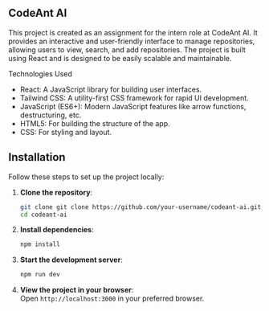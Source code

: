 ## CodeAnt AI


This project is created as an assignment for the intern role at CodeAnt AI. It provides an interactive and user-friendly interface to manage repositories, allowing users to view, search, and add repositories. The project is built using React and is designed to be easily scalable and maintainable.


Technologies Used
* React: A JavaScript library for building user interfaces.
* Tailwind CSS: A utility-first CSS framework for rapid UI development.
* JavaScript (ES6+): Modern JavaScript features like arrow functions, destructuring, etc.
* HTML5: For building the structure of the app.
* CSS: For styling and layout.


## Installation  

Follow these steps to set up the project locally:  

1. **Clone the repository**:  
   ```bash  
   git clone git clone https://github.com/your-username/codeant-ai.git
   cd codeant-ai
   ```  

2. **Install dependencies**:  
   ```bash  
   npm install  
   ```  

3. **Start the development server**:  
   ```bash  
   npm run dev  
   ```  

4. **View the project in your browser**:  
   Open `http://localhost:3000` in your preferred browser.  






